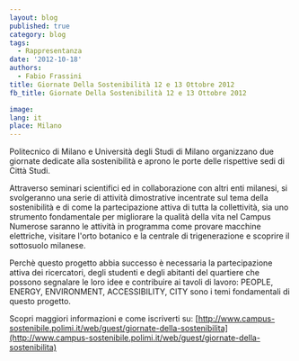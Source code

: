 ```yaml
---
layout: blog
published: true
category: blog
tags:
  - Rappresentanza
date: '2012-10-18'
authors:
  - Fabio Frassini
title: Giornate Della Sostenibilità 12 e 13 Ottobre 2012
fb_title: Giornate Della Sostenibilità 12 e 13 Ottobre 2012

image: 
lang: it
place: Milano
---
```


Politecnico di Milano e Università degli Studi di Milano organizzano due giornate dedicate alla sostenibilità e aprono le porte delle rispettive sedi di Città Studi.

Attraverso seminari scientifici ed in collaborazione con altri enti milanesi, si svolgeranno una serie di attività dimostrative incentrate sul tema della sostenibilità e di come la partecipazione attiva di tutta la collettività, sia uno strumento fondamentale per migliorare la qualità della vita nel Campus Numerose saranno le attività in programma come provare macchine elettriche, visitare l'orto botanico e la centrale di trigenerazione e scoprire il sottosuolo milanese.

Perchè questo progetto abbia successo è necessaria la partecipazione attiva dei ricercatori, degli studenti e degli abitanti del quartiere che possono segnalare le loro idee e contribuire ai tavoli di lavoro: PEOPLE, ENERGY, ENVIRONMENT, ACCESSIBILITY, CITY sono i temi fondamentali di questo progetto.

Scopri maggiori informazioni e come iscriverti su: [http://www.campus-sostenibile.polimi.it/web/guest/giornate-della-sostenibilita](http://www.campus-sostenibile.polimi.it/web/guest/giornate-della-sostenibilita)
